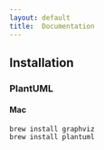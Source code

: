 ```yaml
---
layout: default
title:  Documentation
---
```


## Installation

### PlantUML

#### Mac

```
brew install graphviz
brew install plantuml
```
